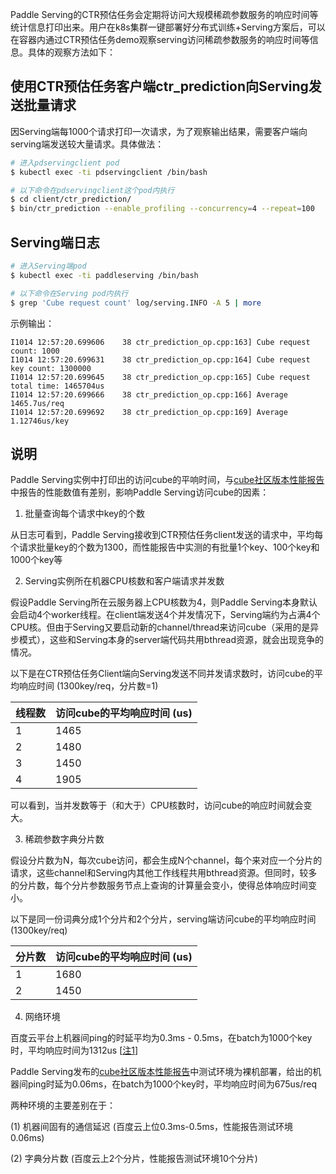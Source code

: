 Paddle Serving的CTR预估任务会定期将访问大规模稀疏参数服务的响应时间等统计信息打印出来。用户在k8s集群一键部署好分布式训练+Serving方案后，可以在容器内通过CTR预估任务demo观察serving访问稀疏参数服务的响应时间等信息。具体的观察方法如下：

## 使用CTR预估任务客户端ctr_prediction向Serving发送批量请求

因Serving端每1000个请求打印一次请求，为了观察输出结果，需要客户端向serving端发送较大量请求。具体做法：

```bash
# 进入pdservingclient pod
$ kubectl exec -ti pdservingclient /bin/bash

# 以下命令在pdservingclient这个pod内执行
$ cd client/ctr_prediction/
$ bin/ctr_prediction --enable_profiling --concurrency=4 --repeat=100
```

## Serving端日志

```bash
# 进入Serving端pod
$ kubectl exec -ti paddleserving /bin/bash

# 以下命令在Serving pod内执行
$ grep 'Cube request count' log/serving.INFO -A 5 | more
```

示例输出：
```
I1014 12:57:20.699606    38 ctr_prediction_op.cpp:163] Cube request count: 1000
I1014 12:57:20.699631    38 ctr_prediction_op.cpp:164] Cube request key count: 1300000
I1014 12:57:20.699645    38 ctr_prediction_op.cpp:165] Cube request total time: 1465704us
I1014 12:57:20.699666    38 ctr_prediction_op.cpp:166] Average 1465.7us/req
I1014 12:57:20.699692    38 ctr_prediction_op.cpp:169] Average 1.12746us/key
```

## 说明

Paddle Serving实例中打印出的访问cube的平响时间，与[cube社区版本性能报告](https://github.com/PaddlePaddle/Serving/blob/develop/cube/doc/performance.md)中报告的性能数值有差别，影响Paddle Serving访问cube的因素：

1) 批量查询每个请求中key的个数

从日志可看到，Paddle Serving接收到CTR预估任务client发送的请求中，平均每个请求批量key的个数为1300，而性能报告中实测的有批量1个key、100个key和1000个key等

2) Serving实例所在机器CPU核数和客户端请求并发数

假设Paddle Serving所在云服务器上CPU核数为4，则Paddle Serving本身默认会启动4个worker线程。在client端发送4个并发情况下，Serving端约为占满4个CPU核。但由于Serving又要启动新的channel/thread来访问cube（采用的是异步模式），这些和Serving本身的server端代码共用bthread资源，就会出现竞争的情况。

以下是在CTR预估任务Client端向Serving发送不同并发请求数时，访问cube的平均响应时间 (1300key/req，分片数=1)

线程数 | 访问cube的平均响应时间 (us)
-------|-------
1 | 1465
2 | 1480
3 | 1450
4 | 1905

可以看到，当并发数等于（和大于）CPU核数时，访问cube的响应时间就会变大。

3) 稀疏参数字典分片数

假设分片数为N，每次cube访问，都会生成N个channel，每个来对应一个分片的请求，这些channel和Serving内其他工作线程共用bthread资源。但同时，较多的分片数，每个分片参数服务节点上查询的计算量会变小，使得总体响应时间变小。

以下是同一份词典分成1个分片和2个分片，serving端访问cube的平均响应时间 (1300key/req)

分片数 | 访问cube的平均响应时间 (us)
-------|--------------------------
1 | 1680
2 | 1450

4) 网络环境

百度云平台上机器间ping的时延平均为0.3ms - 0.5ms，在batch为1000个key时，平均响应时间为1312us \[[注1](https://github.com/PaddlePaddle/Serving/blob/master/doc/ELASTIC_CTR.md#annotation_1)\]

Paddle Serving发布的[cube社区版本性能报告](https://github.com/PaddlePaddle/Serving/blob/develop/cube/doc/performance.md)中测试环境为裸机部署，给出的机器间ping时延为0.06ms，在batch为1000个key时，平均响应时间为675us/req

两种环境的主要差别在于：

(1) 机器间固有的通信延迟 (百度云上位0.3ms-0.5ms，性能报告测试环境0.06ms)

(2) 字典分片数 (百度云上2个分片，性能报告测试环境10个分片)


